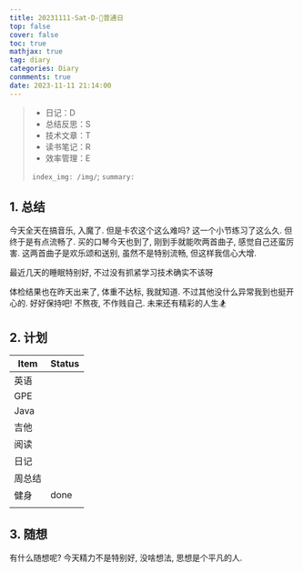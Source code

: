 ```yaml
---
title: 20231111-Sat-D-🎸普通日
top: false
cover: false
toc: true
mathjax: true
tag: diary
categories: Diary
conmments: true
date: 2023-11-11 21:14:00
---
```


> - 日记：D
> - 总结反思：S
> - 技术文章：T
> - 读书笔记：R
> - 效率管理：E
>
> `index_img: /img/`; `summary:` 



## 1. 总结

今天全天在搞音乐, 入魔了. 但是卡农这个这么难吗? 这一个小节练习了这么久. 但终于是有点流畅了. 买的口琴今天也到了, 刚到手就能吹两首曲子, 感觉自己还蛮厉害. 这两首曲子是欢乐颂和送别, 虽然不是特别流畅, 但这样我信心大增. 

最近几天的睡眠特别好, 不过没有抓紧学习技术确实不该呀

体检结果也在昨天出来了, 体重不达标, 我就知道. 不过其他没什么异常我到也挺开心的. 好好保持吧! 不熬夜, 不作贱自己. 未来还有精彩的人生:snowboarder:





## 2. 计划

| Item   | Status |
| ------ | ------ |
| 英语   |        |
| GPE    |        |
| Java   |        |
| 吉他   |        |
| 阅读   |        |
| 日记   |        |
| 周总结 |        |
| 健身   | done   |
|        |        |



## 3. 随想

有什么随想呢? 今天精力不是特别好, 没啥想法, 思想是个平凡的人. 

